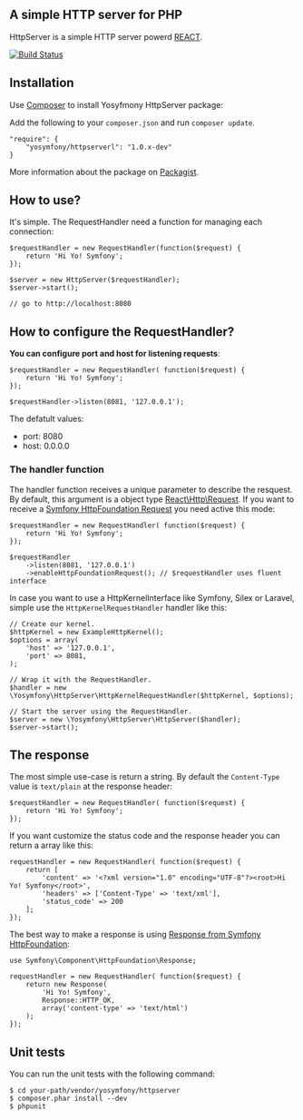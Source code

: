 A simple HTTP server for PHP
----------------------------

HttpServer is a simple HTTP server powerd [REACT](http://reactphp.org/).

[![Build Status](https://travis-ci.org/yosymfony/HttpServer.svg?branch=master)](https://travis-ci.org/yosymfony/HttpServer)

## Installation

Use [Composer](http://getcomposer.org/) to install Yosyfmony HttpServer package:

Add the following to your `composer.json` and run `composer update`.

    "require": {
        "yosymfony/httpserverl": "1.0.x-dev"
    }

More information about the package on [Packagist](https://packagist.org/packages/yosymfony/httpserver).

## How to use?

It's simple. The RequestHandler need a function for managing each connection:

```
$requestHandler = new RequestHandler(function($request) {
    return 'Hi Yo! Symfony';
});

$server = new HttpServer($requestHandler);
$server->start();

// go to http://localhost:8080
```

## How to configure the RequestHandler?

**You can configure port and host for listening requests**:

```
$requestHandler = new RequestHandler( function($request) {
    return 'Hi Yo! Symfony';
});

$requestHandler->listen(8081, '127.0.0.1');
```

The defatult values:
* port: 8080
* host: 0.0.0.0

### The handler function

The handler function receives a unique parameter to describe the resquest. By default, this argument
is a object type [React\Http\Request](https://github.com/reactphp/http/blob/master/src/Request.php).
If you want to receive a [Symfony HttpFoundation Request](http://symfony.com/doc/current/components/http_foundation/introduction.html#request)
you need active this mode:

```
$requestHandler = new RequestHandler( function($request) {
    return 'Hi Yo! Symfony';
});

$requestHandler
    ->listen(8081, '127.0.0.1')
    ->enableHttpFoundationRequest(); // $requestHandler uses fluent interface
```

In case you want to use a HttpKernelInterface like Symfony, Silex or Laravel, simple use the `HttpKernelRequestHandler` handler like this:
```
// Create our kernel.
$httpKernel = new ExampleHttpKernel();
$options = array(
    'host' => '127.0.0.1',
    'port' => 8081,
);

// Wrap it with the RequestHandler.
$handler = new \Yosymfony\HttpServer\HttpKernelRequestHandler($httpKernel, $options);

// Start the server using the RequestHandler.
$server = new \Yosymfony\HttpServer\HttpServer($handler);
$server->start();
```

## The response

The most simple use-case is return a string. By default the `Content-Type` value is `text/plain` at the response header:

```
$requestHandler = new RequestHandler( function($request) {
    return 'Hi Yo! Symfony';
});
```

If you want customize the status code and the response header you can return a array like this:

```
requestHandler = new RequestHandler( function($request) {
    return [
        'content' => '<?xml version="1.0" encoding="UTF-8"?><root>Hi Yo! Symfony</root>',
        'headers' => ['Content-Type' => 'text/xml'],
        'status_code' => 200
    ];
});
```

The best way to make a response is using [Response from Symfony HttpFoundation](http://symfony.com/doc/current/components/http_foundation/introduction.html#response):

```
use Symfony\Component\HttpFoundation\Response;

requestHandler = new RequestHandler( function($request) {
    return new Response(
        'Hi Yo! Symfony',
        Response::HTTP_OK,
        array('content-type' => 'text/html')
    );
});
```

## Unit tests

You can run the unit tests with the following command:

    $ cd your-path/vendor/yosymfony/httpserver
    $ composer.phar install --dev
    $ phpunit
